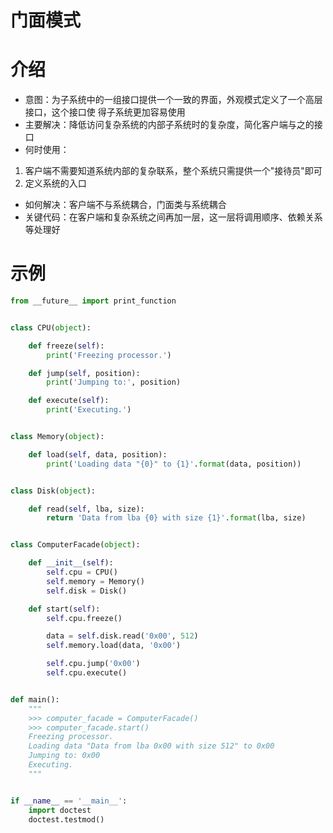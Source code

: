 # 门面模式

# 介绍

- 意图：为子系统中的一组接口提供一个一致的界面，外观模式定义了一个高层接口，这个接口使
得子系统更加容易使用
- 主要解决：降低访问复杂系统的内部子系统时的复杂度，简化客户端与之的接口
- 何时使用：
1. 客户端不需要知道系统内部的复杂联系，整个系统只需提供一个"接待员"即可
2. 定义系统的入口
- 如何解决：客户端不与系统耦合，门面类与系统耦合
- 关键代码：在客户端和复杂系统之间再加一层，这一层将调用顺序、依赖关系等处理好


# 示例

```python
from __future__ import print_function


class CPU(object):

    def freeze(self):
        print('Freezing processor.')

    def jump(self, position):
        print('Jumping to:', position)

    def execute(self):
        print('Executing.')


class Memory(object):

    def load(self, data, position):
        print('Loading data "{0}" to {1}'.format(data, position))


class Disk(object):

    def read(self, lba, size):
        return 'Data from lba {0} with size {1}'.format(lba, size)


class ComputerFacade(object):

    def __init__(self):
        self.cpu = CPU()
        self.memory = Memory()
        self.disk = Disk()

    def start(self):
        self.cpu.freeze()

        data = self.disk.read('0x00', 512)
        self.memory.load(data, '0x00')

        self.cpu.jump('0x00')
        self.cpu.execute()


def main():
    """
    >>> computer_facade = ComputerFacade()
    >>> computer_facade.start()
    Freezing processor.
    Loading data "Data from lba 0x00 with size 512" to 0x00
    Jumping to: 0x00
    Executing.
    """


if __name__ == '__main__':
    import doctest
    doctest.testmod()

```
